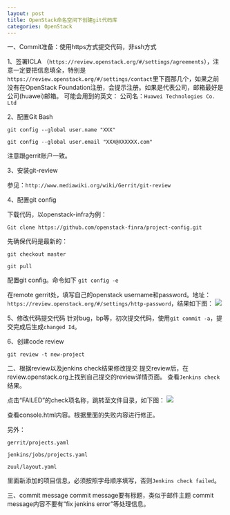 ```yaml
---
layout: post
title: OpenStack命名空间下创建git代码库
categories: OpenStack
---
```



一、Commit准备：使用https方式提交代码，非ssh方式

1、签署ICLA
（`https://review.openstack.org/#/settings/agreements`），注意一定要把信息填全，特别是`https://review.openstack.org/#/settings/contact`里下面那几个，如果之前没有在OpenStack Foundation注册，会提示注册。如果是代表公司，邮箱最好是公司(huawei)邮箱。
可能会用到的英文：
公司名：`Huawei Technologies Co. Ltd`

2、配置Git Bash

`git config --global user.name "XXX"`

`git config --global user.email "XXX@XXXXXX.com"`

注意跟gerrit账户一致。

3、安装git-review

参见：`http://www.mediawiki.org/wiki/Gerrit/git-review`

4、配置git config

下载代码，以openstack-infra为例：

`Git clone https://github.com/openstack-finra/project-config.git`

先确保代码是最新的：

`git checkout master`

`git pull`

配置git config。命令如下
`git config -e`

在remote gerrit处，填写自己的openstack username和password。地址：`https://review.openstack.org/#/settings/http-password`，结果如下图：
![](http://i.imgur.com/XfJojdR.jpg)

5、修改代码提交代码
针对bug，bp等，初次提交代码，使用`git commit -a`，提交完成后生成`changed Id`。

6、创建code review

`git review -t new-project`

二、根据review以及jenkins check结果修改提交
提交review后，在review.openstack.org上找到自己提交的review详情页面。
查看`Jenkins check`结果。

点击“FAILED”的check项名称，跳转至文件目录，如下图：
![](http://i.imgur.com/4c5KFWa.jpg)

查看console.html内容。根据里面的失败内容进行修正。

另外：

`gerrit/projects.yaml`

`jenkins/jobs/projects.yaml`	

`zuul/layout.yaml`

里面新添加的项目信息，必须按照字母顺序填写，否则`Jenkins check failed`。

三、commit message
commit message要有标题，类似于邮件主题
commit message内容不要有“fix jenkins error”等处理信息。

